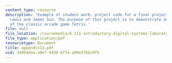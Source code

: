 ```yaml
---
content_type: resource
description: 'Example of student work: project code for a final project by Cameron
  Lewis and James Sun. The purpose of this project is to demonstrate an advanced version
  of the classic arcade game Tetris.'
file: null
file_location: /coursemedia/6-111-introductory-digital-systems-laboratory-spring-2006/340b4daaa8ef44306ffaa09e576bc9f5_appendix13.pdf
file_type: application/pdf
resourcetype: Document
title: appendix13.pdf
uid: 340b4daa-a8ef-4430-6ffa-a09e576bc9f5
---
```

